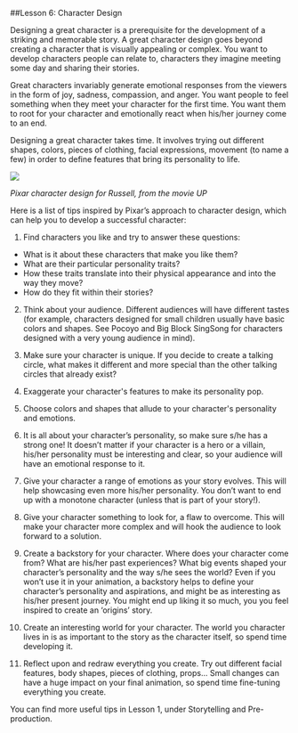 ##Lesson 6: Character Design

Designing a great character is a prerequisite for the development of a striking and memorable story. A great character design goes beyond creating a character that is visually appealing or complex. You want to develop characters people can relate to, characters they imagine meeting some day and sharing their stories. 

Great characters invariably generate emotional responses from the viewers in the form of joy, sadness, compassion, and anger. You want people to feel something when they meet your character for the first time. You want them to root for your character and emotionally react when his/her journey come to an end.

Designing a great character takes time. It involves trying out different shapes, colors, pieces of clothing, facial expressions, movement (to name a few) in order to define features that bring its personality to life.

![](http://pixar-animation.weebly.com/uploads/8/7/6/3/8763219/1384621_orig.jpg?654)

_Pixar character design for Russell, from the movie UP_

Here is a list of tips inspired by Pixar’s approach to character design, which can help you to develop a successful character:

1. Find characters you like and try to answer these questions: 

 - What is it about these characters that make you like them?
 - What are their particular personality traits?
 - How these traits translate into their physical appearance and into the way they move?
 - How do they fit within their stories? 

2. Think about your audience. Different audiences will have different tastes (for example, characters designed for small children usually have basic colors and shapes. See Pocoyo and Big Block SingSong for characters designed with a very young audience in mind).

3. Make sure your character is unique. If you decide to create a talking circle, what makes it different and more special than the other talking circles that already exist?

4. Exaggerate your character's features to make its personality pop.

5. Choose colors and shapes that allude to your character's personality and emotions.

6. It is all about your character’s personality, so make sure s/he has a strong one! It doesn’t matter if your character is a hero or a villain, his/her personality must be interesting and clear, so your audience will have an emotional response to it.

7. Give your character a range of emotions as your story evolves. This will help showcasing even more his/her personality. You don’t want to end up with a monotone character (unless that is part of your story!).

8. Give your character something to look for, a flaw to overcome. This will make your character more complex and will hook the audience to look forward to a solution.

9. Create a backstory for your character. Where does your character come from? What are his/her past experiences? What big events shaped your character’s personality and the way s/he sees the world? Even if you won’t use it in your animation, a backstory helps to define your character’s personality and aspirations, and might be as interesting as his/her present journey. You might end up liking it so much, you you feel inspired to create an ‘origins’ story.

10. Create an interesting world for your character. The world you character lives in is as important to the story as the character itself, so spend time developing it.

11. Reflect upon and redraw everything you create. Try out different facial features, body shapes, pieces of clothing, props... Small changes can have a huge impact on your final animation, so spend time fine-tuning everything you create.

You can find more useful tips in Lesson 1, under Storytelling and Pre-production.
